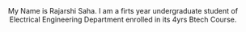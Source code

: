 

<html>
<head>
<meta charset= "UTF-8">
<div style="text-align:center">My Name is Rajarshi Saha. I am a firts year undergraduate student of Electrical Engineering Department enrolled in its 4yrs Btech Course.</div>
  
